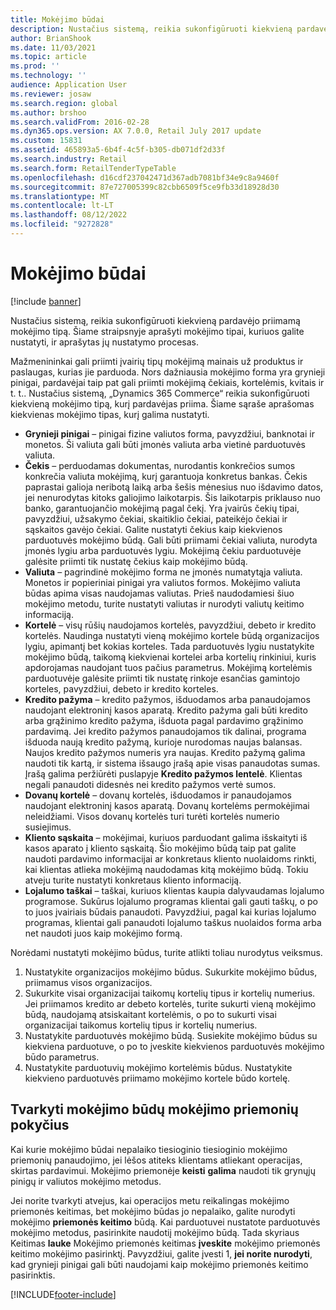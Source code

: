 ```yaml
---
title: Mokėjimo būdai
description: Nustačius sistemą, reikia sukonfigūruoti kiekvieną pardavėjo priimamą mokėjimo tipą. Šiame straipsnyje aprašyti mokėjimo tipai, kuriuos galite nustatyti, ir aprašytas jų nustatymo procesas.
author: BrianShook
ms.date: 11/03/2021
ms.topic: article
ms.prod: ''
ms.technology: ''
audience: Application User
ms.reviewer: josaw
ms.search.region: global
ms.author: brshoo
ms.search.validFrom: 2016-02-28
ms.dyn365.ops.version: AX 7.0.0, Retail July 2017 update
ms.custom: 15831
ms.assetid: 465893a5-6b4f-4c5f-b305-db071df2d33f
ms.search.industry: Retail
ms.search.form: RetailTenderTypeTable
ms.openlocfilehash: d16cdf237042471d367adb7081bf34e9c8a9460f
ms.sourcegitcommit: 87e727005399c82cbb6509f5ce9fb33d18928d30
ms.translationtype: MT
ms.contentlocale: lt-LT
ms.lasthandoff: 08/12/2022
ms.locfileid: "9272828"
---
```

# <a name="payment-methods"></a>Mokėjimo būdai

[!include [banner](includes/banner.md)]

Nustačius sistemą, reikia sukonfigūruoti kiekvieną pardavėjo priimamą mokėjimo tipą. Šiame straipsnyje aprašyti mokėjimo tipai, kuriuos galite nustatyti, ir aprašytas jų nustatymo procesas.

Mažmenininkai gali priimti įvairių tipų mokėjimą mainais už produktus ir paslaugas, kurias jie parduoda. Nors dažniausia mokėjimo forma yra grynieji pinigai, pardavėjai taip pat gali priimti mokėjimą čekiais, kortelėmis, kvitais ir t. t.. Nustačius sistemą, „Dynamics 365 Commerce“ reikia sukonfigūruoti kiekvieną mokėjimo tipą, kurį pardavėjas priima. Šiame sąraše aprašomas kiekvienas mokėjimo tipas, kurį galima nustatyti.

- **Grynieji pinigai** – pinigai fizine valiutos forma, pavyzdžiui, banknotai ir monetos. Ši valiuta gali būti įmonės valiuta arba vietinė parduotuvės valiuta.
- **Čekis** – perduodamas dokumentas, nurodantis konkrečios sumos konkrečia valiuta mokėjimą, kurį garantuoja konkretus bankas. Čekis paprastai galioja neribotą laiką arba šešis mėnesius nuo išdavimo datos, jei nenurodytas kitoks galiojimo laikotarpis. Šis laikotarpis priklauso nuo banko, garantuojančio mokėjimą pagal čekį. Yra įvairūs čekių tipai, pavyzdžiui, užsakymo čekiai, skaitiklio čekiai, pateikėjo čekiai ir sąskaitos gavėjo čekiai. Galite nustatyti čekius kaip kiekvienos parduotuvės mokėjimo būdą. Gali būti priimami čekiai valiuta, nurodyta įmonės lygiu arba parduotuvės lygiu. Mokėjimą čekiu parduotuvėje galėsite priimti tik nustatę čekius kaip mokėjimo būdą.
- **Valiuta** – pagrindinė mokėjimo forma ne įmonės numatytąja valiuta. Monetos ir popieriniai pinigai yra valiutos formos. Mokėjimo valiuta būdas apima visas naudojamas valiutas. Prieš naudodamiesi šiuo mokėjimo metodu, turite nustatyti valiutas ir nurodyti valiutų keitimo informaciją.
- **Kortelė** – visų rūšių naudojamos kortelės, pavyzdžiui, debeto ir kredito kortelės. Naudinga nustatyti vieną mokėjimo kortele būdą organizacijos lygiu, apimantį bet kokias korteles. Tada parduotuvės lygiu nustatykite mokėjimo būdą, taikomą kiekvienai kortelei arba kortelių rinkiniui, kuris apdorojamas naudojant tuos pačius parametrus. Mokėjimą kortelėmis parduotuvėje galėsite priimti tik nustatę rinkoje esančias gamintojo korteles, pavyzdžiui, debeto ir kredito korteles.
- **Kredito pažyma** – kredito pažymos, išduodamos arba panaudojamos naudojant elektroninį kasos aparatą. Kredito pažyma gali būti kredito arba grąžinimo kredito pažyma, išduota pagal pardavimo grąžinimo pardavimą. Jei kredito pažymos panaudojamos tik dalinai, programa išduoda naują kredito pažymą, kurioje nurodomas naujas balansas. Naujos kredito pažymos numeris yra naujas. Kredito pažymą galima naudoti tik kartą, ir sistema išsaugo įrašą apie visas panaudotas sumas. Įrašą galima peržiūrėti puslapyje **Kredito pažymos lentelė**. Klientas negali panaudoti didesnės nei kredito pažymos vertė sumos.
- **Dovanų kortelė** – dovanų kortelės, išduodamos ir panaudojamos naudojant elektroninį kasos aparatą. Dovanų kortelėms permokėjimai neleidžiami. Visos dovanų kortelės turi turėti kortelės numerio susiejimus. 
- **Kliento sąskaita** – mokėjimai, kuriuos parduodant galima išskaityti iš kasos aparato į kliento sąskaitą. Šio mokėjimo būdą taip pat galite naudoti pardavimo informacijai ar konkretaus kliento nuolaidoms rinkti, kai klientas atlieka mokėjimą naudodamas kitą mokėjimo būdą. Tokiu atveju turite nustatyti konkretaus kliento informaciją.
- **Lojalumo taškai** – taškai, kuriuos klientas kaupia dalyvaudamas lojalumo programose. Sukūrus lojalumo programas klientai gali gauti taškų, o po to juos įvairiais būdais panaudoti. Pavyzdžiui, pagal kai kurias lojalumo programas, klientai gali panaudoti lojalumo taškus nuolaidos forma arba net naudoti juos kaip mokėjimo formą.

Norėdami nustatyti mokėjimo būdus, turite atlikti toliau nurodytus veiksmus.

1. Nustatykite organizacijos mokėjimo būdus. Sukurkite mokėjimo būdus, priimamus visos organizacijos.
2. Sukurkite visai organizacijai taikomų kortelių tipus ir kortelių numerius. Jei priimamos kredito ar debeto kortelės, turite sukurti vieną mokėjimo būdą, naudojamą atsiskaitant kortelėmis, o po to sukurti visai organizacijai taikomus kortelių tipus ir kortelių numerius.
3. Nustatykite parduotuvės mokėjimo būdą. Susiekite mokėjimo būdus su kiekviena parduotuve, o po to įveskite kiekvienos parduotuvės mokėjimo būdo parametrus.
4. Nustatykite parduotuvių mokėjimo kortelėmis būdus. Nustatykite kiekvieno parduotuvės priimamo mokėjimo kortele būdo kortelę.

## <a name="handle-change-tendering-for-payment-methods"></a>Tvarkyti mokėjimo būdų mokėjimo priemonių pokyčius

Kai kurie mokėjimo būdai nepalaiko tiesioginio tiesioginio mokėjimo priemonių panaudojimo, jei lėšos atiteks klientams atliekant operacijas, skirtas pardavimui. Mokėjimo priemonėje **keisti** **galima** naudoti tik grynųjų pinigų ir valiutos mokėjimo metodus. 

Jei norite tvarkyti atvejus, kai operacijos metu reikalingas mokėjimo priemonės keitimas, bet mokėjimo būdas jo nepalaiko, galite nurodyti mokėjimo **priemonės keitimo** būdą. Kai parduotuvei nustatote parduotuvės mokėjimo metodus, pasirinkite naudotiį mokėjimo būdą. Tada skyriaus Keitimas **lauke** Mokėjimo priemonės keitimas **įveskite** mokėjimo priemonės keitimo mokėjimo pasirinktį. Pavyzdžiui, galite įvesti 1, **jei norite nurodyti**, kad grynieji pinigai gali būti naudojami kaip mokėjimo priemonės keitimo pasirinktis.

[!INCLUDE[footer-include](../includes/footer-banner.md)]
